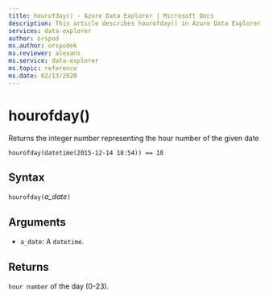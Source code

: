 ```yaml
---
title: hourofday() - Azure Data Explorer | Microsoft Docs
description: This article describes hourofday() in Azure Data Explorer.
services: data-explorer
author: orspod
ms.author: orspodek
ms.reviewer: alexans
ms.service: data-explorer
ms.topic: reference
ms.date: 02/13/2020
---
```

# hourofday()

Returns the integer number representing the hour number of the given date

```apl
hourofday(datetime(2015-12-14 18:54)) == 18
```

## Syntax

`hourofday(`*a_date*`)`

## Arguments

* `a_date`: A `datetime`.

## Returns

`hour number` of the day (0-23).